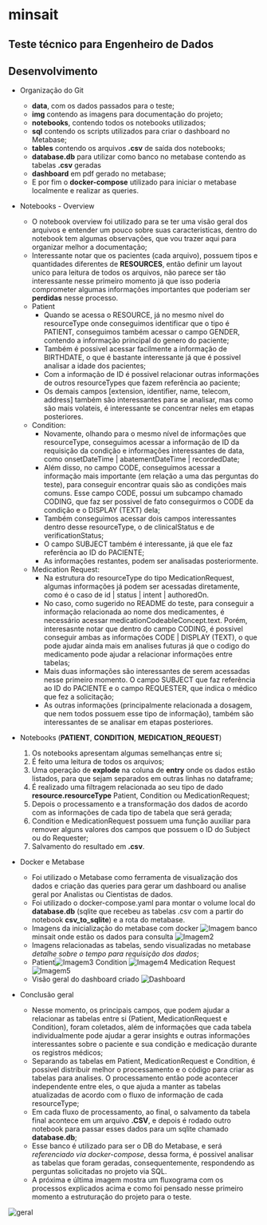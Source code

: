 # minsait

## Teste técnico para Engenheiro de Dados


## Desenvolvimento

- Organização do Git
  - **data**, com os dados passados para o teste;
  - **img** contendo as imagens para documentação do projeto;
  - **notebooks**, contendo todos os notebooks utilizados;
  - **sql** contendo os scripts utilizados para criar o dashboard no Metabase;
  - **tables** contendo os arquivos **.csv** de saída dos notebooks;
  - **database.db** para utilizar como banco no metabase contendo as tabelas **.csv** geradas
  - **dashboard** em pdf gerado no metabase;
  - E por fim o **docker-compose** utilizado para iniciar o metabase localmente e realizar as queries.
- Notebooks - Overview
  - O notebook overview foi utilizado para se ter uma visão geral dos arquivos e entender um pouco sobre suas caracteristicas, dentro do notebook tem algumas observações, que vou trazer aqui para organizar melhor a documentação;
  - Interessante notar que os pacientes (cada arquivo), possuem tipos e quantidades diferentes de **RESOURCES**, então definir um layout unico para leitura de todos os arquivos, não parece ser tão interessante nesse primeiro momento já que isso poderia comprometer algumas informações importantes que poderiam ser **perdidas** nesse processo.
  - Patient
    - Quando se acessa o RESOURCE, já no mesmo nível do resourceType onde conseguimos identificar que o tipo é PATIENT, conseguimos também acessar o campo GENDER, contendo a informação principal do genero do paciente;
    - Também é possivel acessar facilmente a informação de BIRTHDATE, o que é bastante interessante já que é possivel analisar a idade dos pacientes;
    - Com a informação de ID é possivel relacionar outras informações de outros resourceTypes que fazem referência ao paciente;
    - Os demais campos [extension, identifier, name, telecom, address] também são interessantes para se analisar, mas como são mais volateis, é interessante se concentrar neles em etapas posteriores.
  - Condition:
    - Novamente, olhando para o mesmo nível de informações que resourceType, conseguimos acessar a informação de ID da requisição da condição e informações interessantes de data, como onsetDateTime | abatementDateTime | recordedDate;
    - Além disso, no campo CODE, conseguimos acessar a informação mais importante (em relação a uma das perguntas do teste), para conseguir encontrar quais são as condições mais comuns. Esse campo CODE, possui um subcampo chamado CODING, que faz ser possivel de fato conseguirmos o CODE da condição e o DISPLAY (TEXT) dela;
    - Também conseguimos acessar dois campos interessantes dentro desse resourceType, o de clinicalStatus e de verificationStatus;
    - O campo SUBJECT também é interessante, já que ele faz referência ao ID do PACIENTE;
    - As informações restantes, podem ser analisadas posteriormente.
  - Medication Request:
    - Na estrutura do resourceType do tipo MedicationRequest, algumas informações já podem ser acessadas diretamente, como é o caso de id | status | intent | authoredOn.
    - No caso, como sugerido no README do teste, para conseguir a informação relacionada ao nome dos medicamentes, é necessário acessar medicationCodeableConcept.text. Porém, interesasnte notar que dentro do campo CODING, é possivel conseguir ambas as informações CODE | DISPLAY (TEXT), o que pode ajudar ainda mais em analises futuras já que o codigo do medicamento pode ajudar a relacionar informações entre tabelas;
    - Mais duas informações são interessantes de serem acessadas nesse primeiro momento. O campo SUBJECT que faz referência ao ID do PACIENTE e o campo REQUESTER, que indica o médico que fez a solicitação;
    - As outras informações (principalmente relacionada a dosagem, que nem todos possuem esse tipo de informação), também são interessantes de se analisar em etapas posteriores.

- Notebooks (**PATIENT**, **CONDITION**, **MEDICATION_REQUEST**)
  1. Os notebooks apresentam algumas semelhanças entre si;
  1. É feito uma leitura de todos os arquivos;
  1. Uma operação de **explode** na coluna de **entry** onde os dados estão listados, para que sejam separados em outras linhas no dataframe;
  1. É realizado uma filtragem relacionada ao seu tipo de dado **resource.resourceType** Patient, Condition ou MedicationRequest;
  1. Depois o processamento e a transformação dos dados de acordo com as informações de cada tipo de tabela que será gerada;
  1. Condition e MedicationRequest possuem uma função auxiliar para remover alguns valores dos campos que possuem o ID do Subject ou do Requester;
  1. Salvamento do resultado em  **.csv**.

- Docker e Metabase
  - Foi utilizado o Metabase como ferramenta de visualização dos dados e criação das queries para gerar um dashboard ou analise geral por Analistas ou Cientistas de dados.
  - Foi utilizado o docker-compose.yaml para montar o volume local do **database.db** (sqlite que recebeu as tabelas .csv com a partir do notebook **csv_to_sqlite**) e a rota do metabase.
  - Imagens da inicialização do metabase com docker ![Imagem](/img/1_metabase_docker.PNG) banco minsait onde estão os dados para consulta ![Imagem2](/img/2_metabase_bancos_de_dados.PNG)
  - Imagens relacionadas as tabelas, sendo visualizadas no metabase *detalhe sobre o tempo para requisição dos dados*;
  - Patient![Imagem3](/img/3_patient.PNG) Condition ![Imagem4](/img/4_condition.PNG) Medication Request ![Imagem5](/img/5_medication_request.PNG)
  - Visão geral do dashboard criado ![Dashboard](/img/6_dashboard.PNG)


- Conclusão geral
    - Nesse momento, os principais campos, que podem ajudar a relacionar as tabelas entre si (Patient, MedicationRequest e Condition), foram coletados, além de informações que cada tabela individualmente pode ajudar a gerar insights e outras informações interessantes sobre o paciente e sua condição e medicação durante os registros médicos;
    - Separando as tabelas em Patient, MedicationRequest e Condition, é possivel distribuir melhor o processamento e o código para criar as tabelas para analises. O processamento então pode acontecer independente entre eles, o que ajuda a manter as tabelas atualizadas de acordo com o fluxo de informação de cada resourceType;
    - Em cada fluxo de processamento, ao final, o salvamento da tabela final acontece em um arquivo **.CSV**, e depois é rodado outro notebook para passar esses dados para um sqlite chamado **database.db**;
    - Esse banco é utilizado para ser o DB do Metabase, e será *referenciado via docker-compose*, dessa forma, é possivel analisar as tabelas que foram geradas, consequentemente, respondendo as perguntas solicitadas no projeto via SQL.
    - A próxima e última imagem mostra um fluxograma com os processos explicados acima e como foi pensado nesse primeiro momento a estruturação do projeto para o teste.

![geral](/img/minsait.png)